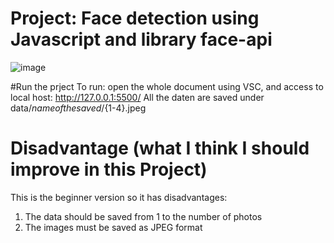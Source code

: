 # Project: Face detection using Javascript and library face-api
![image](https://github.com/dangminh214/Face-Detection-using-face-api-in-Javascript/assets/51837721/02e2cd5b-56fc-4cf4-abdc-ca43c289734e)

#Run the prject
To run: open the whole document using VSC, and access to local host: http://127.0.0.1:5500/
All the daten are saved under data/${name of the saved}/${1-4}.jpeg

# Disadvantage (what I think I should improve in this Project)
This is the beginner version so it has disadvantages: 
1) The data should be saved from 1 to the number of photos
2) The images must be saved as JPEG format
